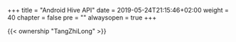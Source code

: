 +++
title = "Android Hive API"
date = 2019-05-24T21:15:46+02:00
weight = 40
chapter = false
pre = ""
alwaysopen = true
+++

{{< ownership "TangZhiLong" >}}
